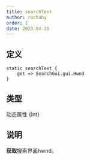 ```yaml
---
title: searchText
author: ruchuby
order: 1
date: 2023-04-15
---
```


## 定义

```ahk
static searchText {
    get => SearchGui.gui.Hwnd
}
```

## 类型

动态属性 \{Int\}

## 说明

**获取**搜索界面hwnd。